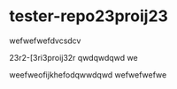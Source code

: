 # tester-repo23proij23

wefwefwefdvcsdcv

23r2-[3ri3proij32r
qwdqwdqwd
we

weefweofijkhefodqwwdqwd
wefwefwefwe

